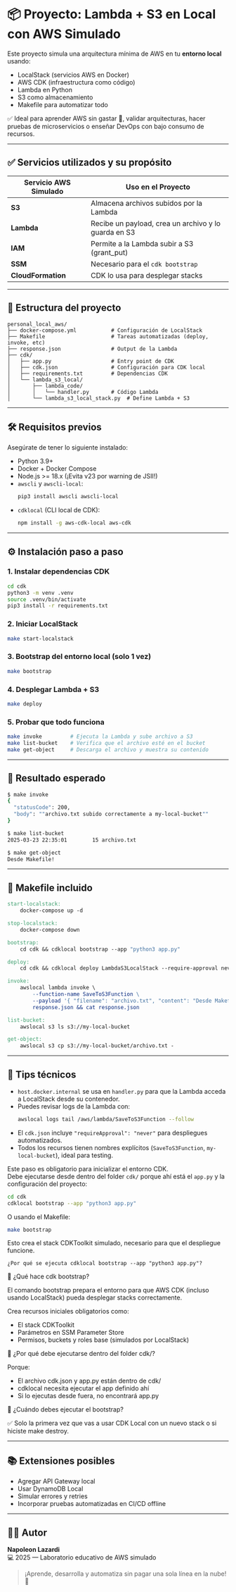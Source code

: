 # 📦 Proyecto: Lambda + S3 en Local con AWS Simulado

Este proyecto simula una arquitectura mínima de AWS en tu **entorno local** usando:
- LocalStack (servicios AWS en Docker)
- AWS CDK (infraestructura como código)
- Lambda en Python
- S3 como almacenamiento
- Makefile para automatizar todo

✅ Ideal para aprender AWS sin gastar 💸, validar arquitecturas, hacer pruebas de microservicios o enseñar DevOps con bajo consumo de recursos.

---

## ✅ Servicios utilizados y su propósito

| Servicio AWS Simulado | Uso en el Proyecto |
|------------------------|---------------------|
| **S3**                | Almacena archivos subidos por la Lambda |
| **Lambda**            | Recibe un payload, crea un archivo y lo guarda en S3 |
| **IAM**               | Permite a la Lambda subir a S3 (grant_put) |
| **SSM**               | Necesario para el `cdk bootstrap` |
| **CloudFormation**    | CDK lo usa para desplegar stacks |

---

## 📁 Estructura del proyecto

```
personal_local_aws/
├── docker-compose.yml           # Configuración de LocalStack
├── Makefile                     # Tareas automatizadas (deploy, invoke, etc)
├── response.json                # Output de la Lambda
├── cdk/
│   ├── app.py                   # Entry point de CDK
│   ├── cdk.json                 # Configuración para CDK local
│   ├── requirements.txt         # Dependencias CDK
│   └── lambda_s3_local/
│       ├── lambda_code/
│       │   └── handler.py       # Código Lambda
│       └── lambda_s3_local_stack.py  # Define Lambda + S3
```

---

## 🛠️ Requisitos previos

Asegúrate de tener lo siguiente instalado:

- Python 3.9+
- Docker + Docker Compose
- Node.js >= 18.x (¡Evita v23 por warning de JSII!)
- `awscli` y `awscli-local`:
  ```bash
  pip3 install awscli awscli-local
  ```
- `cdklocal` (CLI local de CDK):
  ```bash
  npm install -g aws-cdk-local aws-cdk
  ```


---

## ⚙️ Instalación paso a paso

### 1. Instalar dependencias CDK

```bash
cd cdk
python3 -m venv .venv
source .venv/bin/activate
pip3 install -r requirements.txt
```

### 2. Iniciar LocalStack

```bash
make start-localstack
```

### 3. Bootstrap del entorno local (solo 1 vez)

```bash
make bootstrap
```

### 4. Desplegar Lambda + S3

```bash
make deploy
```

### 5. Probar que todo funciona

```bash
make invoke         # Ejecuta la Lambda y sube archivo a S3
make list-bucket    # Verifica que el archivo esté en el bucket
make get-object     # Descarga el archivo y muestra su contenido
```

---

## 🧪 Resultado esperado

```bash
$ make invoke
{
  "statusCode": 200,
  "body": ""archivo.txt subido correctamente a my-local-bucket""
}

$ make list-bucket
2025-03-23 22:35:01        15 archivo.txt

$ make get-object
Desde Makefile!
```

---

## 🧰 Makefile incluido

```makefile
start-localstack:
	docker-compose up -d

stop-localstack:
	docker-compose down

bootstrap:
	cd cdk && cdklocal bootstrap --app "python3 app.py"

deploy:
	cd cdk && cdklocal deploy LambdaS3LocalStack --require-approval never --app "python3 app.py"

invoke:
	awslocal lambda invoke \
		--function-name SaveToS3Function \
		--payload '{ "filename": "archivo.txt", "content": "Desde Makefile!" }' \
		response.json && cat response.json

list-bucket:
	awslocal s3 ls s3://my-local-bucket

get-object:
	awslocal s3 cp s3://my-local-bucket/archivo.txt -
```

---

## 🧠 Tips técnicos

- `host.docker.internal` se usa en `handler.py` para que la Lambda acceda a LocalStack desde su contenedor.
- Puedes revisar logs de la Lambda con:
  ```bash
  awslocal logs tail /aws/lambda/SaveToS3Function --follow
  ```
- El `cdk.json` incluye `"requireApproval": "never"` para despliegues automatizados.
- Todos los recursos tienen nombres explícitos (`SaveToS3Function`, `my-local-bucket`), ideal para testing.


Este paso es obligatorio para inicializar el entorno CDK.  
Debe ejecutarse desde dentro del folder `cdk/` porque ahí está el `app.py` y la configuración del proyecto:

```bash
cd cdk
cdklocal bootstrap --app "python3 app.py"
```
O usando el Makefile:

```bash
make bootstrap
```
Esto crea el stack CDKToolkit simulado, necesario para que el despliegue funcione.


`¿Por qué se ejecuta cdklocal bootstrap --app "python3 app.py"?` 

🧠 ¿Qué hace cdk bootstrap?

El comando bootstrap prepara el entorno para que AWS CDK (incluso usando LocalStack) pueda desplegar stacks correctamente.

Crea recursos iniciales obligatorios como:
- El stack CDKToolkit
- Parámetros en SSM Parameter Store
- Permisos, buckets y roles base (simulados por LocalStack)

📌 ¿Por qué debe ejecutarse dentro del folder cdk/?

Porque:
- El archivo cdk.json y app.py están dentro de cdk/
- cdklocal necesita ejecutar el app definido ahí
- Si lo ejecutas desde fuera, no encontrará app.py

📅 ¿Cuándo debes ejecutar el bootstrap?

✅ Solo la primera vez que vas a usar CDK Local con un nuevo stack o si hiciste make destroy.

---

## 📚 Extensiones posibles

- Agregar API Gateway local
- Usar DynamoDB Local
- Simular errores y retries
- Incorporar pruebas automatizadas en CI/CD offline

---

## 🧑‍💻 Autor

**Napoleon Lazardi**  
💻 2025 — Laboratorio educativo de AWS simulado

> ¡Aprende, desarrolla y automatiza sin pagar una sola línea en la nube! 🚀